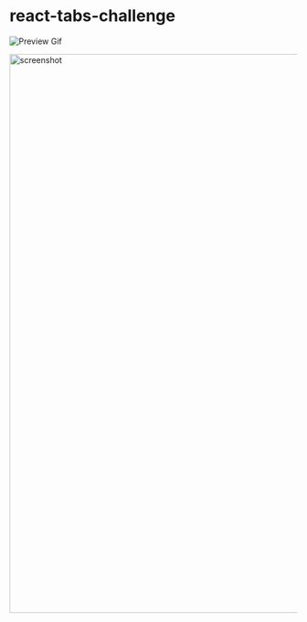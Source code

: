 # react-tabs-challenge

![Preview Gif](https://github.com/Mereb-Tech/react-tabs-challenge/blob/main/preview.gif)

<img width="979" alt="screenshot" src="https://user-images.githubusercontent.com/108453092/181007694-d9b59f74-5a09-480c-b562-30efc27dfe1a.png">
